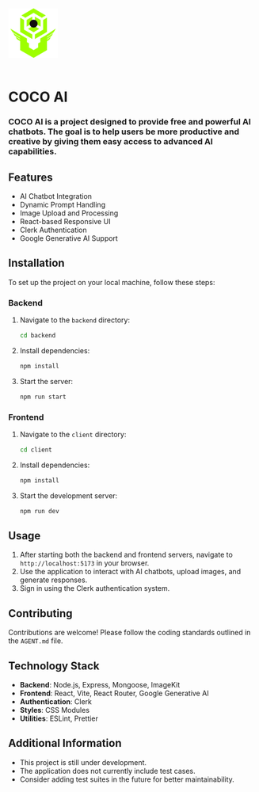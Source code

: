 <img
    src=".\client\public\favicon.png"
    alt="COCO AI Logo"
    style="width: 100px; height: 100px; margin: 20px 0;"
/>

<h1>COCO AI</h1>

<h3>
COCO AI is a project designed to provide free and powerful AI chatbots. The goal is to help users be more productive and creative by giving them easy access to advanced AI capabilities.

## Features

- AI Chatbot Integration
- Dynamic Prompt Handling
- Image Upload and Processing
- React-based Responsive UI
- Clerk Authentication
- Google Generative AI Support

## Installation

To set up the project on your local machine, follow these steps:

### Backend

1. Navigate to the `backend` directory:
   ```bash
   cd backend
   ```
2. Install dependencies:
   ```bash
   npm install
   ```
3. Start the server:
   ```bash
   npm run start
   ```

### Frontend

1. Navigate to the `client` directory:
   ```bash
   cd client
   ```
2. Install dependencies:
   ```bash
   npm install
   ```
3. Start the development server:
   ```bash
   npm run dev
   ```

## Usage

1. After starting both the backend and frontend servers, navigate to `http://localhost:5173` in your browser.
2. Use the application to interact with AI chatbots, upload images, and generate responses.
3. Sign in using the Clerk authentication system.

## Contributing

Contributions are welcome! Please follow the coding standards outlined in the `AGENT.md` file.

## Technology Stack

- **Backend**: Node.js, Express, Mongoose, ImageKit
- **Frontend**: React, Vite, React Router, Google Generative AI
- **Authentication**: Clerk
- **Styles**: CSS Modules
- **Utilities**: ESLint, Prettier

## Additional Information

- This project is still under development.
- The application does not currently include test cases.
- Consider adding test suites in the future for better maintainability.
